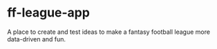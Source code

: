 # ff-league-app
A place to create and test ideas to make a fantasy football league more data-driven and fun.

